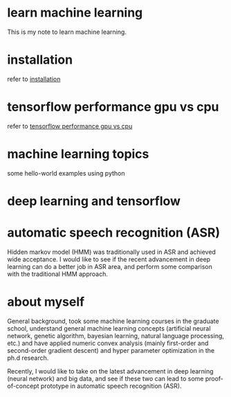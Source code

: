 # learn machine learning
This is my note to learn machine learning.

# installation
refer to [installation](docs/installation.md)

# tensorflow performance gpu vs cpu
refer to [tensorflow performance gpu vs cpu](docs/tensorflow-gpu-vs-cpu.md)

# machine learning topics
some hello-world examples using python

# deep learning and tensorflow

# automatic speech recognition (ASR)
Hidden markov model (HMM) was traditionally used in ASR and achieved wide acceptance. I would like to see if the recent advancement in deep learning can do a better job in ASR area, and perform some comparison with the traditional HMM approach.

# about myself
General background, took some machine learning courses in the graduate school, understand general machine learning concepts (artificial neural network, genetic algorithm, bayesian learning, natural language processing, etc.) and have applied numeric convex analysis (mainly first-order and second-order gradient descent) and hyper parameter optimization in the ph.d research.

Recently, I would like to take on the latest advancement in deep learning (neural network) and big data, and see if these two can lead to some proof-of-concept prototype in automatic speech recognition (ASR).
